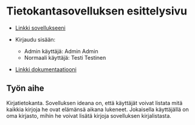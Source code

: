 ﻿# Tietokantasovelluksen esittelysivu

* [Linkki sovellukseeni](http://mclantta.users.cs.helsinki.fi/tsohaa/)

* Kirjaudu sisään:
	* Admin käyttäjä: Admin Admin
	* Normaali käyttäjä: Testi Testinen

* [Linkki dokumentaatiooni](https://github.com/mclantta/Tsoha-Bootstrap/blob/master/doc/kirjalista-sovellus.pdf)

## Työn aihe

Kirjatietokanta. Sovelluksen ideana on, että käyttäjät voivat listata mitä kaikkia kirjoja he ovat elämänsä aikana lukeneet. Jokaisella käyttäjällä on oma kirjasto, mihin he voivat lisätä kirjoja sovelluksen kirjalistasta.
